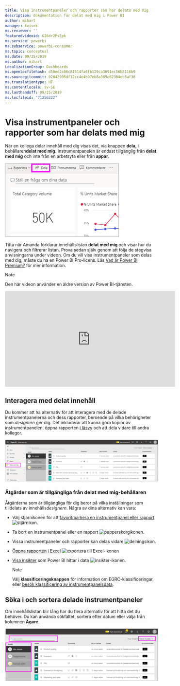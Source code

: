 ```yaml
---
title: Visa instrumentpaneler och rapporter som har delats med mig
description: dokumentation för delat med mig i Power BI
author: mihart
manager: kvivek
ms.reviewer: ''
featuredvideoid: G26dr2PsEpk
ms.service: powerbi
ms.subservice: powerbi-consumer
ms.topic: conceptual
ms.date: 09/25/2019
ms.author: mihart
LocalizationGroup: Dashboards
ms.openlocfilehash: d50ed2c06c81514fa6fb129ca3691ec56b8116b9
ms.sourcegitcommit: 02042995df12cc4e4b97eb8a369e62364eb5af36
ms.translationtype: HT
ms.contentlocale: sv-SE
ms.lasthandoff: 09/25/2019
ms.locfileid: "71256222"
---
```

# <a name="display-the-dashboards-and-reports-that-have-been-shared-with-me"></a>Visa instrumentpaneler och rapporter som har delats med mig


När en kollega delar innehåll med dig visas det, via knappen **dela**, i behållaren**delat med mig**. Instrumentpanelen är endast tillgänglig från **delat med mig** och inte från en arbetsyta eller från **appar**.

![Delningsikon](./media/end-user-shared-with-me/power-bi-share-dashboard.png)

Titta när Amanda förklarar innehållslistan **delat med mig** och visar hur du navigera och filtrerar listan. Prova sedan själv genom att följa de stegvisa anvisningarna under videon. Om du vill visa instrumentpaneler som delas med dig, måste du ha en Power BI Pro-licens. Läs [Vad är Power BI Premium?](../service-premium-what-is.md) för mer information.
    

> [!NOTE]
> Den här videon använder en äldre version av Power BI-tjänsten.
    

<iframe width="560" height="315" src="https://www.youtube.com/embed/G26dr2PsEpk" frameborder="0" allowfullscreen></iframe>

## <a name="interact-with-shared-content"></a>Interagera med delat innehåll

Du kommer att ha alternativ för att interagera med de delade instrumentpanelerna och dess rapporter, beroende på vilka behörigheter som *designern* ger dig. Det inkluderar att kunna göra kopior av instrumentpanelen, öppna rapporten [i läsvy](end-user-reading-view.md) och att dela vidare till andra kollegor.

![Behållaren Delat med mig](./media/end-user-shared-with-me/power-bi-shared.png)

### <a name="actions-available-from-the-shared-with-me-container"></a>Åtgärder som är tillgängliga från **delat med mig**-behållaren
Åtgärderna som är tillgängliga för dig beror på vilka inställningar som tilldelats av innehålls*designern*. Några av dina alternativ kan vara:
* Välj stjärnikonen för att [favoritmarkera en instrumentpanel eller rapport](end-user-favorite.md) ![stjärnikon](./media/end-user-shared-with-me/power-bi-star-icon.png).
* Ta bort en instrumentpanel eller en rapport  ![papperskorgikonen](./media/end-user-shared-with-me/power-bi-delete-icon.png).
* Vissa instrumentpaneler och rapporter kan delas vidare  ![delningsikon](./media/end-user-shared-with-me/power-bi-share-icon-new.png).
* [Öppna rapporten i Excel](end-user-export.md) ![exportera till Excel-ikonen](./media/end-user-shared-with-me/power-bi-excel.png) 
* [Visa insikter](end-user-insights.md) som Power BI hittar i data ![insikter-ikonen](./media/end-user-shared-with-me/power-bi-insights.png).
  
  > [!NOTE]
  > Välj **klassificeringsknappen** för information om EGRC-klassificeringar, eller [besök klassificering av instrumentpanelsdata](../service-data-classification.md).
  > 


## <a name="search-and-sort-shared-dashboards"></a>Söka i och sortera delade instrumentpaneler
Om innehållslistan blir lång har du flera alternativ för att hitta det du behöver. Du kan använda sökfältet, sortera efter datum eller välja från kolumnen **Ägare**.    

![instrumentpanelens ägare och Sök](./media/end-user-shared-with-me/power-bi-sort.png)